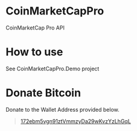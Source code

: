 # CoinMarketCapPro
CoinMarketCap Pro API

# How to use
See CoinMarketCapPro.Demo project

# Donate Bitcoin
Donate to the Wallet Address provided below.

> [172ebm5vgn91ztVmmzyDa29wKvzYzLhGqL](https://blockchair.com/bitcoin/address/172ebm5vgn91ztVmmzyDa29wKvzYzLhGqL)

